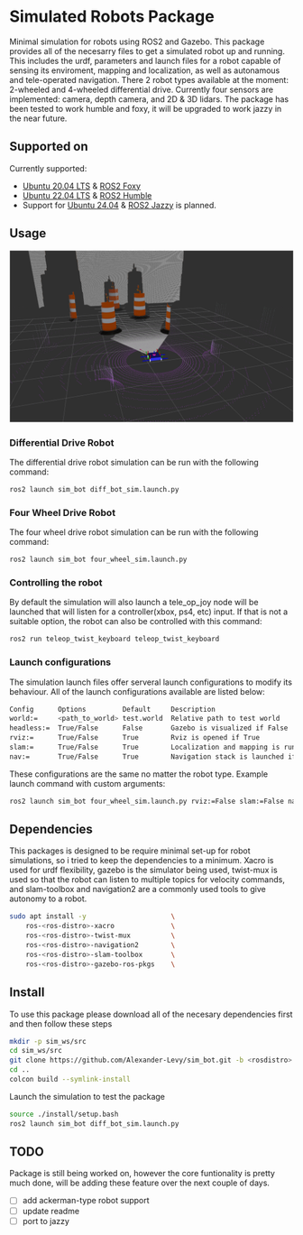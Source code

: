 # Simulated Robots Package 
Minimal simulation for robots using ROS2 and Gazebo. This package provides all of the necesarry files to get a simulated robot up and running. This includes the urdf, parameters and launch files for a robot capable of sensing its enviroment, mapping and localization, as well as autonamous and tele-operated navigation. There 2 robot types available at the moment: 2-wheeled and 4-wheeled differential drive. Currently four sensors are implemented: camera, depth camera, and 2D & 3D lidars. The package has been tested to work humble and foxy, it will be upgraded to work jazzy in the near future. 

## Supported on
Currently supported:
 - [Ubuntu 20.04 LTS](https://releases.ubuntu.com/focal/) & [ROS2 Foxy](https://docs.ros.org/en/foxy/Installation.html)
 - [Ubuntu 22.04 LTS](https://releases.ubuntu.com/jammy/) & [ROS2 Humble](https://docs.ros.org/en/rolling/Releases/Release-Humble-Hawksbill.html)
 - Support for [Ubuntu 24.04](https://releases.ubuntu.com/noble/) & [ROS2 Jazzy](https://docs.ros.org/en/jazzy/Installation.html) is planned.


## Usage
![alt text](https://github.com/Alexander-Levy/sim_bot/blob/humble/media/simulaton_sample.png "Simulation")

### Differential Drive Robot
The differential drive robot simulation can be run with the following command:
```bash
ros2 launch sim_bot diff_bot_sim.launch.py 
```

### Four Wheel Drive Robot
The four wheel drive robot simulation can be run with the following command:
```bash
ros2 launch sim_bot four_wheel_sim.launch.py 
```

### Controlling the robot
By default the simulation will also launch a tele_op_joy node will be launched that will listen for a controller(xbox, ps4, etc) input. If that is not a suitable option, the robot can also be controlled with this command:
```bash
ros2 run teleop_twist_keyboard teleop_twist_keyboard 
```

### Launch configurations
The simulation launch files offer serveral launch configurations to modify its behaviour. All of the launch configurations available are listed below:
```bash
Config      Options         Default     Description
world:=     <path_to_world> test.world  Relative path to test world                       
headless:=  True/False      False       Gazebo is visualized if False
rviz:=      True/False      True        Rviz is opened if True
slam:=      True/False      True        Localization and mapping is run if True
nav:=       True/False      True        Navigation stack is launched if True
```

These configurations are the same no matter the robot type. Example launch command with custom arguments:
```bash 
ros2 launch sim_bot four_wheel_sim.launch.py rviz:=False slam:=False nav:=False
```


## Dependencies
This packages is designed to be require minimal set-up for robot simulations, so i tried to keep the dependencies to a minimum. Xacro is used for urdf flexibility, gazebo is the simulator being used, twist-mux is used so that the robot can listen to multiple topics for velocity commands, and slam-toolbox and navigation2 are a commonly used tools to give autonomy to a robot.
```bash
sudo apt install -y                     \
    ros-<ros-distro>-xacro              \
    ros-<ros-distro>-twist-mux          \
    ros-<ros-distro>-navigation2        \
    ros-<ros-distro>-slam-toolbox       \
    ros-<ros-distro>-gazebo-ros-pkgs    \
```


## Install
To use this package please download all of the necesary dependencies first and then follow these steps
```bash
mkdir -p sim_ws/src
cd sim_ws/src
git clone https://github.com/Alexander-Levy/sim_bot.git -b <rosdistro>
cd ..
colcon build --symlink-install
```
Launch the simulation to test the package
```bash
source ./install/setup.bash
ros2 launch sim_bot diff_bot_sim.launch.py 
```


## TODO 
Package is still being worked on, however the core funtionality is pretty much done, will be adding these feature over the next couple of days.
 - [ ] add ackerman-type robot support 
 - [ ] update readme 
 - [ ] port to jazzy
